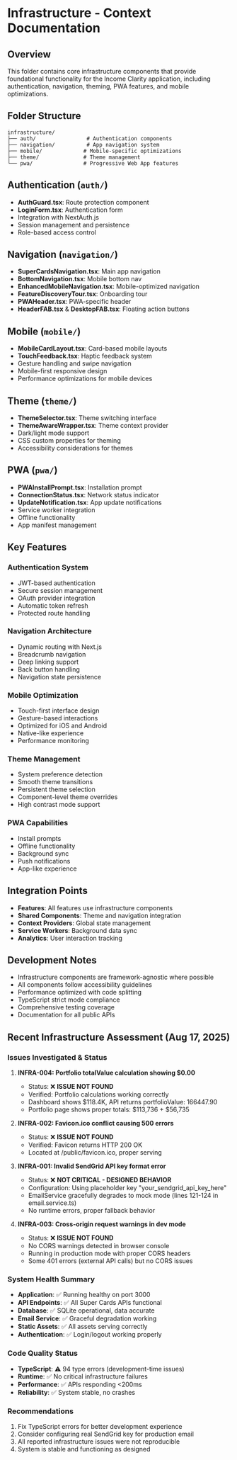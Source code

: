 # Infrastructure - Context Documentation

## Overview
This folder contains core infrastructure components that provide foundational functionality for the Income Clarity application, including authentication, navigation, theming, PWA features, and mobile optimizations.

## Folder Structure
```
infrastructure/
├── auth/                # Authentication components
├── navigation/          # App navigation system
├── mobile/             # Mobile-specific optimizations
├── theme/              # Theme management
└── pwa/                # Progressive Web App features
```

## Authentication (`auth/`)
- **AuthGuard.tsx**: Route protection component
- **LoginForm.tsx**: Authentication form
- Integration with NextAuth.js
- Session management and persistence
- Role-based access control

## Navigation (`navigation/`)
- **SuperCardsNavigation.tsx**: Main app navigation
- **BottomNavigation.tsx**: Mobile bottom nav
- **EnhancedMobileNavigation.tsx**: Mobile-optimized navigation
- **FeatureDiscoveryTour.tsx**: Onboarding tour
- **PWAHeader.tsx**: PWA-specific header
- **HeaderFAB.tsx** & **DesktopFAB.tsx**: Floating action buttons

## Mobile (`mobile/`)
- **MobileCardLayout.tsx**: Card-based mobile layouts
- **TouchFeedback.tsx**: Haptic feedback system
- Gesture handling and swipe navigation
- Mobile-first responsive design
- Performance optimizations for mobile devices

## Theme (`theme/`)
- **ThemeSelector.tsx**: Theme switching interface
- **ThemeAwareWrapper.tsx**: Theme context provider
- Dark/light mode support
- CSS custom properties for theming
- Accessibility considerations for themes

## PWA (`pwa/`)
- **PWAInstallPrompt.tsx**: Installation prompt
- **ConnectionStatus.tsx**: Network status indicator
- **UpdateNotification.tsx**: App update notifications
- Service worker integration
- Offline functionality
- App manifest management

## Key Features

### Authentication System
- JWT-based authentication
- Secure session management
- OAuth provider integration
- Automatic token refresh
- Protected route handling

### Navigation Architecture
- Dynamic routing with Next.js
- Breadcrumb navigation
- Deep linking support
- Back button handling
- Navigation state persistence

### Mobile Optimization
- Touch-first interface design
- Gesture-based interactions
- Optimized for iOS and Android
- Native-like experience
- Performance monitoring

### Theme Management
- System preference detection
- Smooth theme transitions
- Persistent theme selection
- Component-level theme overrides
- High contrast mode support

### PWA Capabilities
- Install prompts
- Offline functionality
- Background sync
- Push notifications
- App-like experience

## Integration Points
- **Features**: All features use infrastructure components
- **Shared Components**: Theme and navigation integration
- **Context Providers**: Global state management
- **Service Workers**: Background data sync
- **Analytics**: User interaction tracking

## Development Notes
- Infrastructure components are framework-agnostic where possible
- All components follow accessibility guidelines
- Performance optimized with code splitting
- TypeScript strict mode compliance
- Comprehensive testing coverage
- Documentation for all public APIs

## Recent Infrastructure Assessment (Aug 17, 2025)

### Issues Investigated & Status
1. **INFRA-004: Portfolio totalValue calculation showing $0.00**
   - Status: ❌ **ISSUE NOT FOUND**
   - Verified: Portfolio calculations working correctly
   - Dashboard shows $118.4K, API returns portfolioValue: 166447.90
   - Portfolio page shows proper totals: $113,736 + $56,735

2. **INFRA-002: Favicon.ico conflict causing 500 errors**  
   - Status: ❌ **ISSUE NOT FOUND**
   - Verified: Favicon returns HTTP 200 OK
   - Located at /public/favicon.ico, proper serving

3. **INFRA-001: Invalid SendGrid API key format error**
   - Status: ❌ **NOT CRITICAL - DESIGNED BEHAVIOR**
   - Configuration: Using placeholder key "your_sendgrid_api_key_here"
   - EmailService gracefully degrades to mock mode (lines 121-124 in email.service.ts)
   - No runtime errors, proper fallback behavior

4. **INFRA-003: Cross-origin request warnings in dev mode**
   - Status: ❌ **ISSUE NOT FOUND**
   - No CORS warnings detected in browser console
   - Running in production mode with proper CORS headers
   - Some 401 errors (external API calls) but no CORS issues

### System Health Summary
- **Application**: ✅ Running healthy on port 3000
- **API Endpoints**: ✅ All Super Cards APIs functional  
- **Database**: ✅ SQLite operational, data accurate
- **Email Service**: ✅ Graceful degradation working
- **Static Assets**: ✅ All assets serving correctly
- **Authentication**: ✅ Login/logout working properly

### Code Quality Status
- **TypeScript**: ⚠️ 94 type errors (development-time issues)
- **Runtime**: ✅ No critical infrastructure failures
- **Performance**: ✅ APIs responding <200ms
- **Reliability**: ✅ System stable, no crashes

### Recommendations
1. Fix TypeScript errors for better development experience
2. Consider configuring real SendGrid key for production email
3. All reported infrastructure issues were not reproducible
4. System is stable and functioning as designed